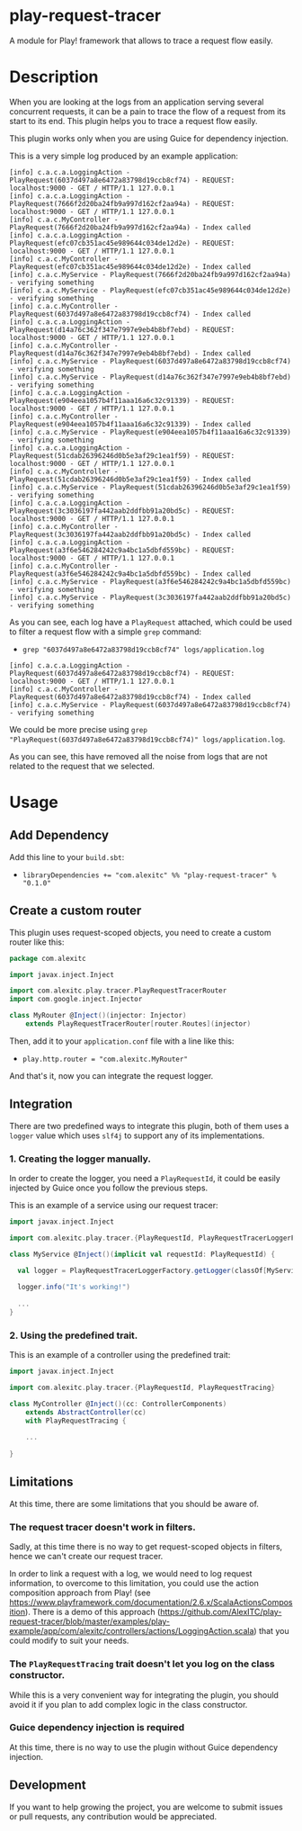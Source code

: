 # play-request-tracer
A module for Play! framework that allows to trace a request flow easily.

# Description
When you are looking at the logs from an application serving several concurrent requests, it can be a pain to trace the flow of a request from its start to its end. This plugin helps you to trace a request flow easily.

This plugin works only when you are using Guice for dependency injection.

This is a very simple log produced by an example application:

```
[info] c.a.c.a.LoggingAction - PlayRequest(6037d497a8e6472a83798d19ccb8cf74) - REQUEST:  localhost:9000 - GET / HTTP/1.1 127.0.0.1
[info] c.a.c.a.LoggingAction - PlayRequest(7666f2d20ba24fb9a997d162cf2aa94a) - REQUEST:  localhost:9000 - GET / HTTP/1.1 127.0.0.1
[info] c.a.c.MyController - PlayRequest(7666f2d20ba24fb9a997d162cf2aa94a) - Index called
[info] c.a.c.a.LoggingAction - PlayRequest(efc07cb351ac45e989644c034de12d2e) - REQUEST:  localhost:9000 - GET / HTTP/1.1 127.0.0.1
[info] c.a.c.MyController - PlayRequest(efc07cb351ac45e989644c034de12d2e) - Index called
[info] c.a.c.MyService - PlayRequest(7666f2d20ba24fb9a997d162cf2aa94a) - verifying something
[info] c.a.c.MyService - PlayRequest(efc07cb351ac45e989644c034de12d2e) - verifying something
[info] c.a.c.MyController - PlayRequest(6037d497a8e6472a83798d19ccb8cf74) - Index called
[info] c.a.c.a.LoggingAction - PlayRequest(d14a76c362f347e7997e9eb4b8bf7ebd) - REQUEST:  localhost:9000 - GET / HTTP/1.1 127.0.0.1
[info] c.a.c.MyController - PlayRequest(d14a76c362f347e7997e9eb4b8bf7ebd) - Index called
[info] c.a.c.MyService - PlayRequest(6037d497a8e6472a83798d19ccb8cf74) - verifying something
[info] c.a.c.MyService - PlayRequest(d14a76c362f347e7997e9eb4b8bf7ebd) - verifying something
[info] c.a.c.a.LoggingAction - PlayRequest(e904eea1057b4f11aaa16a6c32c91339) - REQUEST:  localhost:9000 - GET / HTTP/1.1 127.0.0.1
[info] c.a.c.MyController - PlayRequest(e904eea1057b4f11aaa16a6c32c91339) - Index called
[info] c.a.c.MyService - PlayRequest(e904eea1057b4f11aaa16a6c32c91339) - verifying something
[info] c.a.c.a.LoggingAction - PlayRequest(51cdab26396246d0b5e3af29c1ea1f59) - REQUEST:  localhost:9000 - GET / HTTP/1.1 127.0.0.1
[info] c.a.c.MyController - PlayRequest(51cdab26396246d0b5e3af29c1ea1f59) - Index called
[info] c.a.c.MyService - PlayRequest(51cdab26396246d0b5e3af29c1ea1f59) - verifying something
[info] c.a.c.a.LoggingAction - PlayRequest(3c3036197fa442aab2ddfbb91a20bd5c) - REQUEST:  localhost:9000 - GET / HTTP/1.1 127.0.0.1
[info] c.a.c.MyController - PlayRequest(3c3036197fa442aab2ddfbb91a20bd5c) - Index called
[info] c.a.c.a.LoggingAction - PlayRequest(a3f6e546284242c9a4bc1a5dbfd559bc) - REQUEST:  localhost:9000 - GET / HTTP/1.1 127.0.0.1
[info] c.a.c.MyController - PlayRequest(a3f6e546284242c9a4bc1a5dbfd559bc) - Index called
[info] c.a.c.MyService - PlayRequest(a3f6e546284242c9a4bc1a5dbfd559bc) - verifying something
[info] c.a.c.MyService - PlayRequest(3c3036197fa442aab2ddfbb91a20bd5c) - verifying something
```

As you can see, each log have a `PlayRequest` attached, which could be used to filter a request flow with a simple `grep` command:
- `grep "6037d497a8e6472a83798d19ccb8cf74" logs/application.log`
```
[info] c.a.c.a.LoggingAction - PlayRequest(6037d497a8e6472a83798d19ccb8cf74) - REQUEST:  localhost:9000 - GET / HTTP/1.1 127.0.0.1
[info] c.a.c.MyController - PlayRequest(6037d497a8e6472a83798d19ccb8cf74) - Index called
[info] c.a.c.MyService - PlayRequest(6037d497a8e6472a83798d19ccb8cf74) - verifying something
```

We could be more precise using `grep "PlayRequest(6037d497a8e6472a83798d19ccb8cf74)" logs/application.log`.

As you can see, this have removed all the noise from logs that are not related to the request that we selected.

# Usage

## Add Dependency

Add this line to your `build.sbt`:
- `libraryDependencies += "com.alexitc" %% "play-request-tracer" % "0.1.0"`

## Create a custom router
This plugin uses request-scoped objects, you need to create a custom router like this:
```scala
package com.alexitc

import javax.inject.Inject

import com.alexitc.play.tracer.PlayRequestTracerRouter
import com.google.inject.Injector

class MyRouter @Inject()(injector: Injector)
    extends PlayRequestTracerRouter[router.Routes](injector)

```

Then, add it to your `application.conf` file with a line like this:
- `play.http.router = "com.alexitc.MyRouter"`

And that's it, now you can integrate the request logger.

## Integration

There are two predefined ways to integrate this plugin, both of them uses a `logger` value which uses `slf4j` to support any of its implementations.

### 1. Creating the logger manually.

In order to create the logger, you need a `PlayRequestId`, it could be easily injected by Guice once you follow the previous steps.

This is an example of a service using our request tracer:
```scala
import javax.inject.Inject

import com.alexitc.play.tracer.{PlayRequestId, PlayRequestTracerLoggerFactory}

class MyService @Inject()(implicit val requestId: PlayRequestId) {

  val logger = PlayRequestTracerLoggerFactory.getLogger(classOf[MyService])
 
  logger.info("It's working!")
 
  ...
}
```

### 2. Using the predefined trait.

This is an example of a controller using the predefined trait:
```scala
import javax.inject.Inject

import com.alexitc.play.tracer.{PlayRequestId, PlayRequestTracing}

class MyController @Inject()(cc: ControllerComponents)
    extends AbstractController(cc)
    with PlayRequestTracing {
   
    ...
   
}
```

## Limitations

At this time, there are some limitations that you should be aware of.

### The request tracer doesn't work in filters.
Sadly, at this time there is no way to get request-scoped objects in filters, hence we can't create our request tracer.

In order to link a request with a log, we would need to log request information, to overcome to this limitation, you could use the action composition approach from Play! (see https://www.playframework.com/documentation/2.6.x/ScalaActionsComposition).
There is a demo of this approach (https://github.com/AlexITC/play-request-tracer/blob/master/examples/play-example/app/com/alexitc/controllers/actions/LoggingAction.scala) that you could modify to suit your needs.


### The `PlayRequestTracing` trait doesn't let you log on the class constructor.
While this is a very convenient way for integrating the plugin, you should avoid it if you plan to add complex logic in the class constructor.

### Guice dependency injection is required
At this time, there is no way to use the plugin without Guice dependency injection.


## Development
If you want to help growing the project, you are welcome to submit issues or pull requests, any contribution would be appreciated.
